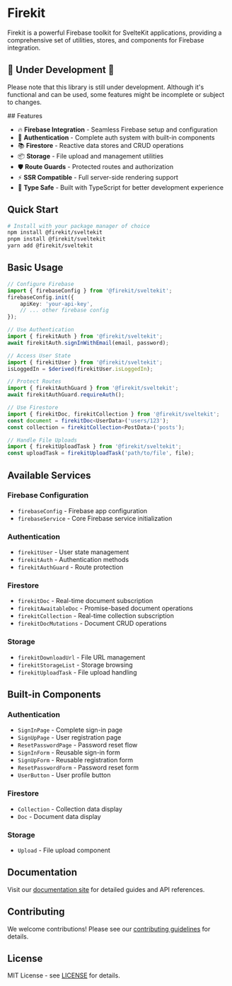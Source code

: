 # Firekit

Firekit is a powerful Firebase toolkit for SvelteKit applications, providing a comprehensive set of utilities, stores, and components for Firebase integration.

<h2>🚧 Under Development 🚧</h2>

<p>
Please note that this library is still under development. Although it's functional and can be used, some features might be incomplete or subject to changes.
</p>
## Features

- 🔥 **Firebase Integration** - Seamless Firebase setup and configuration
- 🔐 **Authentication** - Complete auth system with built-in components
- 📚 **Firestore** - Reactive data stores and CRUD operations
- 📦 **Storage** - File upload and management utilities
- 🛡️ **Route Guards** - Protected routes and authorization
- ⚡ **SSR Compatible** - Full server-side rendering support
- 🎯 **Type Safe** - Built with TypeScript for better development experience

## Quick Start

```bash
# Install with your package manager of choice
npm install @firekit/sveltekit
pnpm install @firekit/sveltekit
yarn add @firekit/sveltekit
```

## Basic Usage

```typescript
// Configure Firebase
import { firebaseConfig } from '@firekit/sveltekit';
firebaseConfig.init({
    apiKey: 'your-api-key',
    // ... other firebase config
});

// Use Authentication
import { firekitAuth } from '@firekit/sveltekit';
await firekitAuth.signInWithEmail(email, password);

// Access User State
import { firekitUser } from '@firekit/sveltekit';
isLoggedIn = $derived(firekitUser.isLoggedIn);

// Protect Routes
import { firekitAuthGuard } from '@firekit/sveltekit';
await firekitAuthGuard.requireAuth();

// Use Firestore
import { firekitDoc, firekitCollection } from '@firekit/sveltekit';
const document = firekitDoc<UserData>('users/123');
const collection = firekitCollection<PostData>('posts');

// Handle File Uploads
import { firekitUploadTask } from '@firekit/sveltekit';
const uploadTask = firekitUploadTask('path/to/file', file);
```

## Available Services

### Firebase Configuration
- `firebaseConfig` - Firebase app configuration
- `firebaseService` - Core Firebase service initialization

### Authentication
- `firekitUser` - User state management
- `firekitAuth` - Authentication methods
- `firekitAuthGuard` - Route protection

### Firestore
- `firekitDoc` - Real-time document subscription
- `firekitAwaitableDoc` - Promise-based document operations
- `firekitCollection` - Real-time collection subscription
- `firekitDocMutations` - Document CRUD operations

### Storage
- `firekitDownloadUrl` - File URL management
- `firekitStorageList` - Storage browsing
- `firekitUploadTask` - File upload handling

## Built-in Components

### Authentication
- `SignInPage` - Complete sign-in page
- `SignUpPage` - User registration page
- `ResetPasswordPage` - Password reset flow
- `SignInForm` - Reusable sign-in form
- `SignUpForm` - Reusable registration form
- `ResetPasswordForm` - Password reset form
- `UserButton` - User profile button

### Firestore
- `Collection` - Collection data display
- `Doc` - Document data display

### Storage
- `Upload` - File upload component

## Documentation

Visit our [documentation site](https://firekit.codegio.com) for detailed guides and API references.

## Contributing

We welcome contributions! Please see our [contributing guidelines](CONTRIBUTING.md) for details.

## License

MIT License - see [LICENSE](LICENSE) for details.